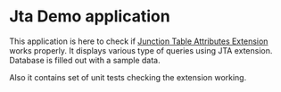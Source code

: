 Jta Demo application
====================

This application is here to check if [Junction Table Attributes Extension](https://github.com/alexinator1/yii2-jta) works properly.
It displays various type of queries using JTA extension. Database is filled out with a sample data.

Also it contains set of unit tests checking the extension working.
 

